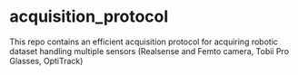# acquisition_protocol
This repo contains an efficient acquisition protocol for acquiring robotic dataset handling multiple sensors (Realsense and Femto camera, Tobii Pro Glasses, OptiTrack) 
